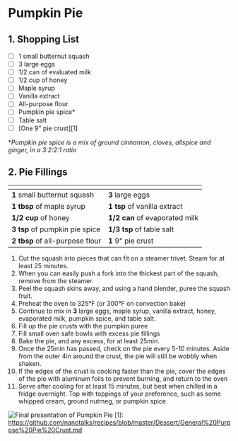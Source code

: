 # Pumpkin Pie

## 1. Shopping List
- [ ] 1 small butternut squash
- [ ] 3 large eggs
- [ ] 1/2 can of evaluated milk
- [ ] 1/2 cup of honey
- [ ] Maple syrup
- [ ] Vanilla extract
- [ ] All-purpose flour
- [ ] Pumpkin pie spice*
- [ ] Table salt
- [ ] [One 9" pie crust][1]

**Pumpkin pie spice is a mix of ground cinnamon, cloves, allspice and ginger, in a 3:2:2:1 ratio*

## 2. Pie Fillings
|<!-- -->|<!-- -->|
|---|---|
| **1** small butternut squash | **3** large eggs |
| **1 tbsp** of maple syrup | **1 tsp** of vanilla extract |
|**1/2 cup** of honey | **1/2 can** of evaporated milk |
| **3 tsp** of pumpkin pie spice | **1/3 tsp** of table salt |
| **2 tbsp** of all-purpose flour | **1** 9" pie crust |

1. Cut the squash into pieces that can fit on a steamer trivet. Steam for at least 25 minutes.
2. When you can easily push a fork into the thickest part of the squash, remove from the steamer. 
3. Peel the squash skins away, and using a hand blender, puree the squash fruit.
4. Preheat the oven to 325°F (or 300°F on convection bake)
5. Continue to mix in **3** large eggs, maple syrup, vanilla extract, honey, evaporated milk, pumpkin spice, and table salt. 
6. Fill up the pie crusts with the pumpkin puree
7. Fill small oven safe bowls with excess pie fillings
8. Bake the pie, and any excess, for at least 25min.
9. Once the 25min has passed, check on the pie every 5-10 minutes. Aside from the outer 4in around the crust, the pie will still be wobbly when shaken.
10. If the edges of the crust is cooking faster than the pie, cover the edges of the pie with aluminum foils to prevent burning, and return to the oven
11. Serve after cooling for at least 15 minutes, but best when chilled in a fridge overnight. Top with toppings of your preference, such as some whipped cream, ground nutmeg, or pumpkin spice.

![Final presentation of Pumpkin Pie](Images/Pumpkin%20Pie%20-%20Overview.jpg)
[1]: https://github.com/nanotalks/recipes/blob/master/Dessert/General%20Purpose%20Pie%20Crust.md
